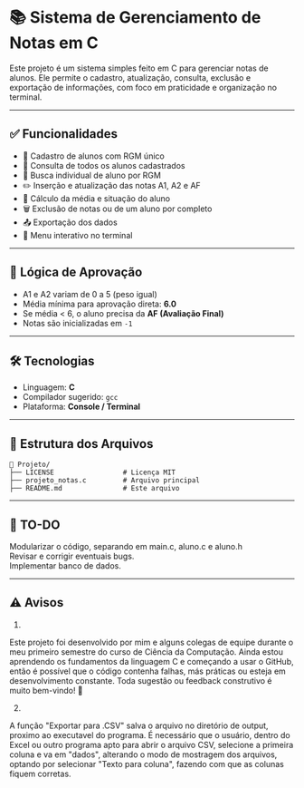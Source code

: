 # 📚 Sistema de Gerenciamento de Notas em C

Este projeto é um sistema simples feito em C para gerenciar notas de alunos. Ele permite o cadastro, atualização, consulta, exclusão e exportação de informações, com foco em praticidade e organização no terminal.

---

## ✅ Funcionalidades

- 📌 Cadastro de alunos com RGM único
- 🧾 Consulta de todos os alunos cadastrados
- 🔎 Busca individual de aluno por RGM
- ✏️ Inserção e atualização das notas A1, A2 e AF
- 🧮 Cálculo da média e situação do aluno
- 🗑️ Exclusão de notas ou de um aluno por completo
- 📤 Exportação dos dados
- 📘 Menu interativo no terminal

---

## 🧠 Lógica de Aprovação

- A1 e A2 variam de 0 a 5 (peso igual)
- Média mínima para aprovação direta: **6.0**
- Se média < 6, o aluno precisa da **AF (Avaliação Final)**
- Notas são inicializadas em `-1`

---

## 🛠️ Tecnologias

- Linguagem: **C**
- Compilador sugerido: `gcc`
- Plataforma: **Console / Terminal**

---

## 📂 Estrutura dos Arquivos

```plaintext
📁 Projeto/
├── LICENSE                 # Licença MIT
├── projeto_notas.c         # Arquivo principal
├── README.md               # Este arquivo
```
---

## 🚧 TO-DO

Modularizar o código, separando em main.c, aluno.c e aluno.h<br>
Revisar e corrigir eventuais bugs.<br>
Implementar banco de dados.<br>

---

## ⚠️ Avisos
1)
Este projeto foi desenvolvido por mim e alguns colegas de equipe durante o meu primeiro semestre do curso de Ciência da Computação.
Ainda estou aprendendo os fundamentos da linguagem C e começando a usar o GitHub, então é possível que o código contenha falhas, más práticas ou esteja em desenvolvimento constante.
Toda sugestão ou feedback construtivo é muito bem-vindo! 🙌

2)
A função "Exportar para .CSV" salva o arquivo no diretório de output, proximo ao executavel do programa.
É necessário que o usuário, dentro do Excel ou outro programa apto para abrir o arquivo CSV, selecione a primeira coluna e va em "dados", alterando o modo de mostragem dos arquivos,
optando por selecionar "Texto para coluna", fazendo com que as colunas fiquem corretas.

